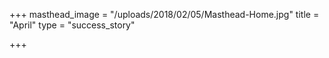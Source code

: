 +++
masthead_image = "/uploads/2018/02/05/Masthead-Home.jpg"
title = "April"
type = "success_story"

+++